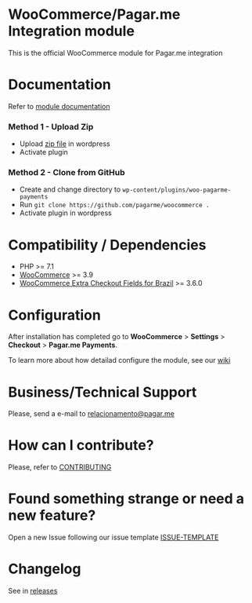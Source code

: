# WooCommerce/Pagar.me Integration module
This is the official WooCommerce module for Pagar.me integration

# Documentation
Refer to [module documentation](https://github.com/pagarme/woocommerce/wiki)

### Method 1 - Upload Zip
* Upload [zip file](https://github.com/pagarme/woocommerce/releases) in wordpress
* Activate plugin

### Method 2 - Clone from GitHub
* Create and change directory to `wp-content/plugins/woo-pagarme-payments`
* Run `git clone https://github.com/pagarme/woocommerce .`
* Activate plugin in wordpress

# Compatibility / Dependencies
* PHP >= 7.1
* [WooCommerce](https://wordpress.org/plugins/woocommerce/) >= 3.9
* [WooCommerce Extra Checkout Fields for Brazil](https://wordpress.org/plugins/woocommerce-extra-checkout-fields-for-brazil/)  >= 3.6.0

# Configuration

After installation has completed go to **WooCommerce** > **Settings** > **Checkout** > **Pagar.me Payments**.

To learn more about how detailad configure the module, see our [wiki](https://github.com/pagarme/woocommerce/wiki)

# Business/Technical Support

Please, send a e-mail to [relacionamento@pagar.me](mailto:relacionamento@pagar.me)

# How can I contribute?
Please, refer to [CONTRIBUTING](.github/CONTRIBUTING.md)

# Found something strange or need a new feature?
Open a new Issue following our issue template [ISSUE-TEMPLATE](.github/ISSUE-TEMPLATE.md)

# Changelog
See in [releases](https://github.com/pagarme/woocommerce/releases)